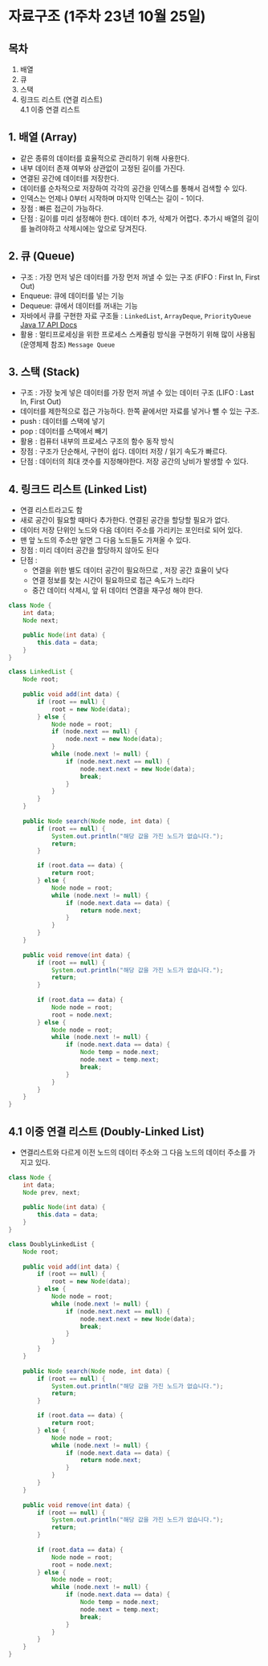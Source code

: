 # 자료구조 (1주차 23년 10월 25일)

## 목차
1. 배열
2. 큐
3. 스택
4. 링크드 리스트 (연결 리스트)  
    4.1 이중 연결 리스트

## 1. 배열 (Array)
- 같은 종류의 데이터를 효율적으로 관리하기 위해 사용한다. 
- 내부 데이터 존재 여부와 상관없이 고정된 길이를 가진다.
- 연결된 공간에 데이터를 저장한다.
- 데이터를 순차적으로 저장하여 각각의 공간을 인덱스를 통해서 검색할 수 있다. 
- 인덱스는 언제나 0부터 시작하며 마지막 인덱스는 길이 - 1이다.
- 장점 : 빠른 접근이 가능하다. 
- 단점 : 길이를 미리 설정해야 한다. 데이터 추가, 삭제가 어렵다. 추가시 배열의 길이를 늘려야하고 삭제시에는 앞으로 당겨진다.

## 2. 큐 (Queue)
- 구조 : 가장 먼저 넣은 데이터를 가장 먼저 꺼낼 수 있는 구조 (FIFO : First In, First Out)
- Enqueue: 큐에 데이터를 넣는 기능
- Dequeue: 큐에서 데이터를 꺼내는 기능
- 자바에서 큐를 구현한 자료 구조들 : ``LinkedList``, ``ArrayDeque``, ``PriorityQueue`` [Java 17 API Docs](https://docs.oracle.com/en/java/javase/17/docs/api/java.base/java/util/Queue.html)
- 활용 : 멀티프로세싱을 위한 프로세스 스케쥴링 방식을 구현하기 위해 많이 사용됨 (운영체제 참조) ``Message Queue``

## 3. 스택 (Stack)
- 구조 : 가장 늦게 넣은 데이터를 가장 먼저 꺼낼 수 있는 데이터 구조 (LIFO : Last In, First Out)
- 데이터를 제한적으로 접근 가능하다. 한쪽 끝에서만 자료를 넣거나 뺄 수 있는 구조. 
- push : 데이터를 스택에 넣기
- pop : 데이터를 스택에서 빼기
- 활용 : 컴퓨터 내부의 프로세스 구조의 함수 동작 방식
- 장점 : 구조가 단순해서, 구현이 쉽다. 데이터 저장 / 읽기 속도가 빠르다.
- 단점 : 데이터의 최대 갯수를 지정해야한다. 저장 공간의 낭비가 발생할 수 있다.

## 4. 링크드 리스트 (Linked List) 
- 연결 리스트라고도 함
- 새로 공간이 필요할 때마다 추가한다. 연결된 공간을 할당할 필요가 없다.
- 데이터 저장 단위인 노드와 다음 데이터 주소를 가리키는 포인터로 되어 있다.
- 맨 앞 노드의 주소만 알면 그 다음 노드들도 가져올 수 있다.
- 장점 : 미리 데이터 공간을 할당하지 않아도 된다
- 단점 : 
  - 연결을 위한 별도 데이터 공간이 필요하므로 , 저장 공간 효율이 낮다
  - 연결 정보를 찾는 시간이 필요하므로 접근 속도가 느리다
  - 중간 데이터 삭제시,  앞 뒤 데이터 연결을 재구성 해야 한다. 

```java
class Node {
    int data;
    Node next;

    public Node(int data) {
        this.data = data;
    }
}

class LinkedList {
    Node root;
    
    public void add(int data) {
        if (root == null) {
            root = new Node(data);
        } else {
            Node node = root;
            if (node.next == null) {
                node.next = new Node(data);
            }
            while (node.next != null) {
                if (node.next.next == null) {
                    node.next.next = new Node(data);
                    break;
                }
            }
        }
    }
    
    public Node search(Node node, int data) {
        if (root == null) {
            System.out.println("해당 값을 가진 노드가 없습니다.");
            return;
        }

        if (root.data == data) {
            return root;
        } else {
            Node node = root;
            while (node.next != null) {
                if (node.next.data == data) {
                    return node.next;
                }
            }
        }
    }
    
    public void remove(int data) {
        if (root == null) {
            System.out.println("해당 값을 가진 노드가 없습니다.");
            return;
        } 
        
        if (root.data == data) {
            Node node = root;
            root = node.next;
        } else {
            Node node = root;
            while (node.next != null) {
                if (node.next.data == data) {
                    Node temp = node.next;
                    node.next = temp.next;
                    break;
                }
            }
        }
    }
}
```

## 4.1 이중 연결 리스트 (Doubly-Linked List) 
- 연결리스트와 다르게 이전 노드의 데이터 주소와 그 다음 노드의 데이터 주소를 가지고 있다.

```java
class Node {
    int data;
    Node prev, next;
    
    public Node(int data) {
        this.data = data;
    }
}

class DoublyLinkedList {
    Node root;
    
    public void add(int data) {
        if (root == null) {
            root = new Node(data);
        } else {
            Node node = root;
            while (node.next != null) {
                if (node.next.next == null) {
                    node.next.next = new Node(data);
                    break;
                }
            }
        }
    }
    
    public Node search(Node node, int data) {
        if (root == null) {
            System.out.println("해당 값을 가진 노드가 없습니다.");
            return;
        }

        if (root.data == data) {
            return root;
        } else {
            Node node = root;
            while (node.next != null) {
                if (node.next.data == data) {
                    return node.next;
                }
            }
        }
    }
    
    public void remove(int data) {
        if (root == null) {
            System.out.println("해당 값을 가진 노드가 없습니다.");
            return;
        } 
        
        if (root.data == data) {
            Node node = root;
            root = node.next;
        } else {
            Node node = root;
            while (node.next != null) {
                if (node.next.data == data) {
                    Node temp = node.next;
                    node.next = temp.next;
                    break;
                }
            }
        }
    }
}
```